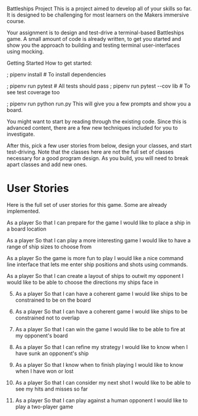 Battleships Project
This is a project aimed to develop all of your skills so far. It is designed to be challenging for most learners on the Makers immersive course.

Your assignment is to design and test-drive a terminal-based Battleships game. A small amount of code is already written, to get you started and show you the approach to building and testing terminal user-interfaces using mocking.

Getting Started
How to get started:

; pipenv install # To install dependencies

; pipenv run pytest # All tests should pass
; pipenv run pytest --cov lib # To see test coverage too

; pipenv run python run.py
This will give you a few prompts and show you a board.


You might want to start by reading through the existing code. Since this is advanced content, there are a few new techniques included for you to investigate.

After this, pick a few user stories from below, design your classes, and start test-driving. Note that the classes here are not the full set of classes necessary for a good program design. As you build, you will need to break apart classes and add new ones.

# User Stories
Here is the full set of user stories for this game. Some are already implemented.

As a player
So that I can prepare for the game
I would like to place a ship in a board location

As a player
So that I can play a more interesting game
I would like to have a range of ship sizes to choose from

As a player
So the game is more fun to play
I would like a nice command line interface that lets me enter ship positions and
shots using commands.

As a player
So that I can create a layout of ships to outwit my opponent
I would like to be able to choose the directions my ships face in

5. As a player
So that I can have a coherent game
I would like ships to be constrained to be on the board

6. As a player
So that I can have a coherent game
I would like ships to be constrained not to overlap

7. As a player
So that I can win the game
I would like to be able to fire at my opponent's board

8. As a player
So that I can refine my strategy
I would like to know when I have sunk an opponent's ship

9. As a player
So that I know when to finish playing
I would like to know when I have won or lost

10. As a player
So that I can consider my next shot
I would like to be able to see my hits and misses so far

11. As a player
So that I can play against a human opponent
I would like to play a two-player game